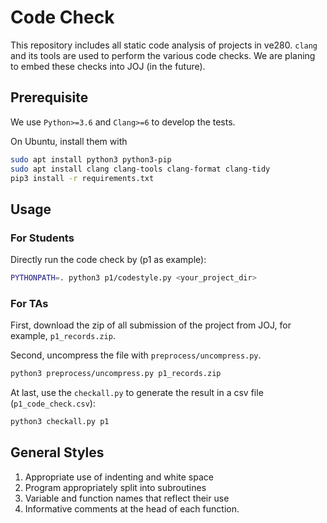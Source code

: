 # Code Check

This repository includes all static code analysis of projects in ve280. 
`clang` and its tools are used to perform the various code checks.
We are planing to embed these checks into JOJ (in the future).


## Prerequisite

We use `Python>=3.6` and `Clang>=6` to develop the tests.

On Ubuntu, install them with

```bash
sudo apt install python3 python3-pip
sudo apt install clang clang-tools clang-format clang-tidy
pip3 install -r requirements.txt
```

## Usage

### For Students

Directly run the code check by (p1 as example):

```bash
PYTHONPATH=. python3 p1/codestyle.py <your_project_dir>
```

### For TAs

First, download the zip of all submission of the project from JOJ, for example, `p1_records.zip`.

Second, uncompress the file with `preprocess/uncompress.py`.

```bash
python3 preprocess/uncompress.py p1_records.zip
```

At last, use the `checkall.py` to generate the result in a csv file (`p1_code_check.csv`):

```bash
python3 checkall.py p1
```

## General Styles

1) Appropriate use of indenting and white space
2) Program appropriately split into subroutines
3) Variable and function names that reflect their use
4) Informative comments at the head of each function.


